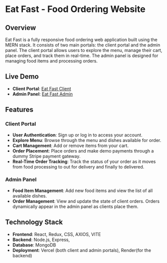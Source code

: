 # Eat Fast - Food Ordering Website

## Overview

Eat Fast is a fully responsive food ordering web application built using the MERN stack. It consists of two main portals: the client portal and the admin panel. The client portal allows users to explore the menu, manage their cart, place orders, and track them in real-time. The admin panel is designed for managing food items and processing orders.

## Live Demo

- **Client Portal**: [Eat Fast Client](https://eat-fast-hazel.vercel.app/)
- **Admin Panel**: [Eat Fast Admin](https://eat-fast-fdqq.vercel.app/)

## Features

### Client Portal

- **User Authentication**: Sign up or log in to access your account.
- **Explore Menu**: Browse through the menu and dishes available for order.
- **Cart Management**: Add or remove items from your cart.
- **Order Placement**: Place orders and make demo payments through a dummy Stripe payment gateway.
- **Real-Time Order Tracking**: Track the status of your order as it moves from food processing to out for delivery and finally to delivered.

### Admin Panel

- **Food Item Management**: Add new food items and view the list of all available dishes.
- **Order Management**: View and update the state of client orders. Orders dynamically appear in the admin panel as clients place them.

## Technology Stack

- **Frontend**: React, Redux, CSS, AXIOS, VITE
- **Backend**: Node.js, Express, 
- **Database**: MongoDB
- **Deployment**: Vercel (both client and admin portals), Render(for the backend)


